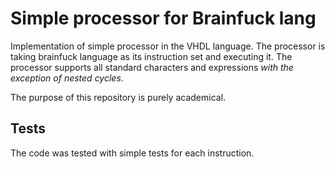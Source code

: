 # Simple processor for Brainfuck lang

Implementation of simple processor in the VHDL language. The processor is taking brainfuck language as its instruction set and executing it.
The processor supports all standard characters and expressions *with the exception of nested cycles*.

The purpose of this repository is purely academical.

## Tests
The code was tested with simple tests for each instruction.
